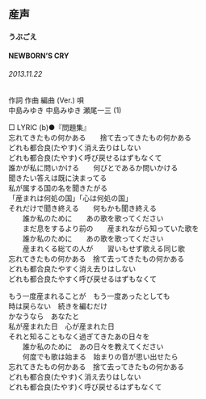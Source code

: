 ## 産声
#### うぶごえ
#### NEWBORN’S CRY
###### 2013.11.22


作詞  作曲  編曲 (Ver.)   唄  
中島みゆき   中島みゆき   瀬尾一三 (1)  
   
□ LYRIC (b)●『問題集』  
忘れてきたもの何かある　　捨て去ってきたもの何かある  
どれも都合良(たやす)く消え去りはしない  
どれも都合良(たやす)く呼び戻せるはずもなくて  
誰かが私に問いかける　　何びとであるか問いかける  
聞きたい答えは既に決まってる  
私が属する国の名を聞きたがる  
「産まれは何処の国」「心は何処の国」  
それだけで聞き終える　　何もかも聞き終える  
　　誰か私のために　　あの歌を歌ってください  
　　まだ息をするより前の　　産まれながら知っていた歌を  
　　誰か私のために　　あの歌を歌ってください  
　　産まれくる総ての人が　　習いもせず歌える同じ歌  
忘れてきたもの何かある　捨て去ってきたもの何かある  
どれも都合良たやすく消え去りはしない  
どれも都合良たやすく呼び戻せるはずもなくて  
  
もう一度産まれることが　もう一度あったとしても  
時は戻らない　続きを編むだけ  
かなうなら　あなたと  
私が産まれた日　心が産まれた日  
それと知ることもなく過ぎてきたあの日々を  
　　誰か私のために　あの日々を教えてください  
　　何度でも歌は始まる　始まりの音が思い出せたら  
忘れてきたもの何かある　捨て去ってきたもの何かある  
どれも都合良(たやす)く消え去りはしない  
どれも都合良(たやす)く呼び戻せるはずもなくて  